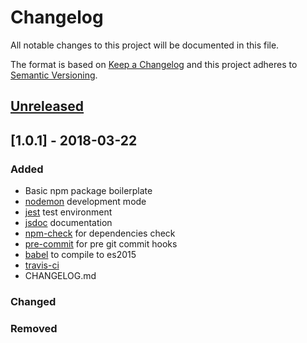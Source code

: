 # Changelog
All notable changes to this project will be documented in this file.

The format is based on [Keep a Changelog](http://keepachangelog.com/en/1.0.0/)
and this project adheres to [Semantic Versioning](http://semver.org/spec/v2.0.0.html).

## [Unreleased]

## [1.0.1] - 2018-03-22
### Added
- Basic npm package boilerplate
- [nodemon](https://github.com/remy/nodemon) development mode
- [jest](https://facebook.github.io/jest/) test environment
- [jsdoc](http://usejsdoc.org/) documentation
- [npm-check](https://www.npmjs.com/package/npm-check) for dependencies check
- [pre-commit](https://www.npmjs.com/package/pre-commit) for pre git commit hooks
- [babel](https://babeljs.io/) to compile to es2015
- [travis-ci](https://travis-ci.org/)
- CHANGELOG.md

### Changed

### Removed

[Unreleased]: https://github.com/mbaertschi/npm-node-boilerplate/compare/v1.0.1...HEAD
[1.0.0]: https://github.com/mbaertschi/npm-node-boilerplate/compare/v1.0.0...v1.0.1
